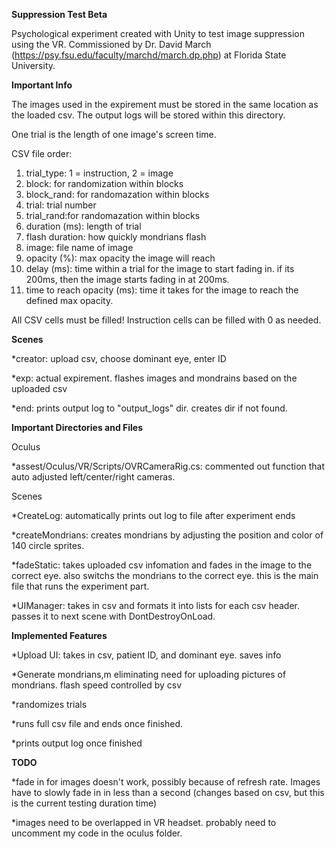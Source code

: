 **Suppression Test Beta**

Psychological experiment created with Unity to test image suppression using the VR.
Commissioned by Dr. David March (https://psy.fsu.edu/faculty/marchd/march.dp.php) at Florida State University.

**Important Info**

The images used in the expirement must be stored in the same location as the loaded csv. The output logs will be stored within this directory.


One trial is the length of one image's screen time.


CSV file order:
1. trial_type: 1 = instruction, 2 = image
2. block: for randomization within blocks
3. block_rand: for randomazation within blocks
4. trial: trial number
5. trial_rand:for randomazation within blocks
6. duration (ms): length of trial
7. flash duration: how quickly mondrians flash
8. image: file name of image
9. opacity (%): max opacity the image will reach
10. delay (ms): time within a trial for the image to start fading in. if its 200ms, then the image starts fading in at 200ms.
11. time to reach opacity (ms): time it takes for the image to reach the defined max opacity.


All CSV cells must be filled! Instruction cells can be filled with 0 as needed.

**Scenes**

*creator: upload csv, choose dominant eye, enter ID

*exp: actual expirement. flashes images and mondrains based on the uploaded csv

*end: prints output log to "output_logs" dir. creates dir if not found.

**Important Directories and Files**

Oculus

*assest/Oculus/VR/Scripts/OVRCameraRig.cs: commented out function that auto adjusted left/center/right cameras.

Scenes

*CreateLog: automatically prints out log to file after experiment ends

*createMondrians: creates mondrians by adjusting the position and color of 140 circle sprites. 

*fadeStatic: takes uploaded csv infomation and fades in the image to the correct eye. also switchs the mondrians to the correct eye. this is the main file that runs the experiment part.

*UIManager: takes in csv and formats it into lists for each csv header. passes it to next scene with DontDestroyOnLoad.

**Implemented Features**

*Upload UI: takes in csv, patient ID, and dominant eye. saves info

*Generate mondrians,m eliminating need for uploading pictures of mondrians. flash speed controlled by csv

*randomizes trials

*runs full csv file and ends once finished.

*prints output log once finished

**TODO**

*fade in for images doesn't work, possibly because of refresh rate. Images have to slowly fade in in less than a second (changes based on csv, but this is the current testing duration time)

*images need to be overlapped in VR headset. probably need to uncomment my code in the oculus folder.
